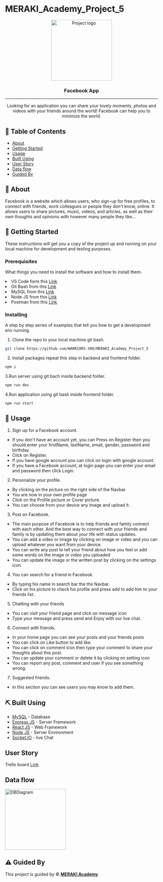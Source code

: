 # MERAKI_Academy_Project_5

<div  align="center" style ="width=200px ;height=200px  ">
<img width=200px height=200px src="https://upload.wikimedia.org/wikipedia/en/thumb/0/04/Facebook_f_logo_%282021%29.svg/640px-Facebook_f_logo_%282021%29.svg.png" alt="Project logo"></a>
</div >

<h3 align="center">Facebook App</h3>

---

<p align="center"> Looking for an application you can share your lovely moments, photos and videos with your friends around the world! Facebook can help you to minimize the world.
    <br> 
</p>

## 📝 Table of Contents

- [About](#about)
- [Getting Started](#getting_started)
- [Usage](#usage)
- [Built Using](#built_using)
- [User Story](#user-story)
- [Data flow](#data-flow)
- [Guided By](#guided_by)

## 🧐 About <a name = "about"></a>

Facebook is a website which allows users, who sign-up for free profiles, to connect with friends,
work colleagues or people they don't know, online. It allows users to share pictures, music, videos, and articles,
as well as their own thoughts and opinions with however many people they like...

## 🏁 Getting Started <a name = "getting_started"></a>

These instructions will get you a copy of the project up and running on your local machine for development and testing purposes.

### Prerequisites

What things you need to install the software and how to install them.

<li>VS Code form this <a href="https://code.visualstudio.com/">Link</a></li>
<li>Git Bash from this <a href ="https://git-scm.com/downloads">Link</a></li>
<li>MySQL from this <a href="https://dev.mysql.com/downloads/installer/" >Link</a></li>
<li>Node JS from this <a href="https://nodejs.org/en/download/" >Link</a></li>
<li>Postman from this <a href="https://www.postman.com/downloads/" >Link</a></li>

### Installing

A step by step series of examples that tell you how to get a development env running.

1. Clone the repo to your local machine git bash.

```sh
git clone https://github.com/WARRIORS-300/MERAKI_Academy_Project_5
```

2. Install packages repeat this step in backend and frontend folder.

```sh
npm i
```

3.Run server using git bach inside backend folder.

```sh
npm run dev
```

4.Run application using git bash inside frontend folder.

```sh
npm run start
```

## 🎈 Usage <a name="usage"></a>

1. Sign up for a Facebook account.

- If you don't have an account yet, you can Press on Register then you should enter your firstName, lastName, email, gender, password and birthday.
- Click on Register.
- If you have google account you can click on login with google account.
- If you have a Facebook account, at login page you can enter your email and password then click Login.

2. Personalize your profile.

- By clicking on the picture on the right side of the Navbar.
- You are now in your own profile page
- Click on the Profile picture or Cover picture.
- You can choose from your device any image and upload it.

3. Post on Facebook.

- The main purpose of Facebook is to help friends and family connect with each other. And the best way to connect with your friends and family is by updating them about your life with status updates.
- You can add a video or image by clicking on image or video and you can upload whatever you want from your device.
- You can write any post to tell your friend about how you feel or add some words on the image or video you uploaded
- You can update the image or the written post by clicking on the settings icon.

4. You can search for a friend in Facebook.

- By typing his name in search bar the the Navbar.
- Click on his picture to check his profile and press add to add him to your friends list.

5. Chatting with your friends

- You can visit your friend page and click on message icon
- Type your message and press send and Enjoy with our live chat.

6. Connect with friends.

- In your home page you can see your posts and your friends posts
- You can click on Like button to add like.
- You can click on comment icon then type your comment to share your thoughts about this post.
- You can update your comment or delete it by clicking on setting icon
- You can report any post, comment and user if you see something wrong.

7. Suggested friends.

- In this section you can see users you may know to add them.

## ⛏️ Built Using <a name = "built_using"></a>

- [MySQL](https://dev.mysql.com/) - Database
- [Express JS](https://expressjs.com/) - Server Framework
- [React JS](https://https://reactjs.org/) - Web Framework
- [Node JS](https://nodejs.org/en/) - Server Environment
- [Socket.IO](https://socket.io/) - live Chat

## User Story

Trello board <a href="https://trello.com/b/xcBFQOdo/warriors-300-social-media-app">Link</a>

## Data flow

<img width=200px height=200px src="MERAKI_Academy_Project_5/frontend/src/components/assets/dataBaseSchema.png" alt="DBDiagram"></a>

## ⚠️ Guided By <a name = "guided_by"></a>

This project is guided by ©️ **[MERAKI Academy](https://www.meraki-academy.org)**
